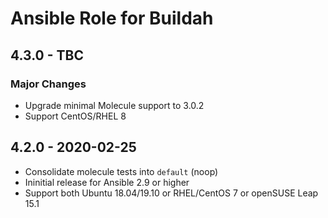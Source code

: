 # Ansible Role for Buildah

## 4.3.0 - TBC

### Major Changes

  - Upgrade minimal Molecule support to 3.0.2
  - Support CentOS/RHEL 8

## 4.2.0 - 2020-02-25

  - Consolidate molecule tests into `default` (noop)
  - Ininitial release for Ansible 2.9 or higher
  - Support both Ubuntu 18.04/19.10 or RHEL/CentOS 7 or openSUSE Leap 15.1
